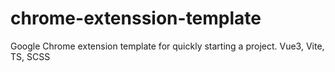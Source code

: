 # chrome-extenssion-template
Google Chrome extension template for quickly starting a project. Vue3, Vite, TS, SCSS
